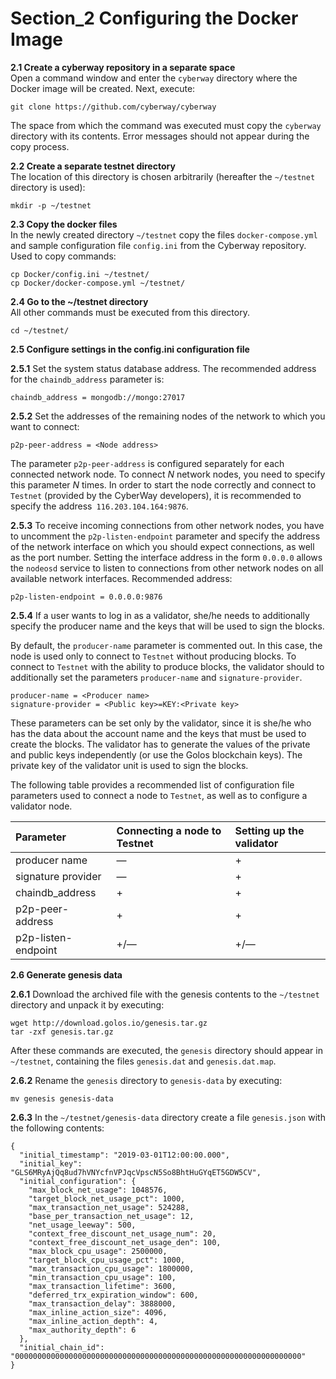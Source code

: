 
#  Section_2 Configuring the Docker Image

**2.1 Create a cyberway repository in a separate space**  
Open a command window and enter the `cyberway` directory where the Docker image will be created. Next, execute:
```
git clone https://github.com/cyberway/cyberway
```
The space from which the command was executed must copy the `cyberway` directory with its contents. Error messages should not appear during the copy process.  

**2.2 Create a separate testnet directory**  
The location of this directory is chosen arbitrarily (hereafter the `~/testnet` directory is used):
```
mkdir -p ~/testnet
```
**2.3 Copy the docker files**  
In the newly created directory `~/testnet` copy the files `docker-compose.yml` and sample configuration file `config.ini` from the Cyberway repository. Used to copy commands:
```
cp Docker/config.ini ~/testnet/
cp Docker/docker-compose.yml ~/testnet/
```
**2.4 Go to the ~/testnet directory**  
All other commands must be executed from this directory.
```
cd ~/testnet/
```
**2.5 Configure settings in the config.ini configuration file**    

**2.5.1** Set the system status database address. The recommended address for the `chaindb_address` parameter is:
```
chaindb_address = mongodb://mongo:27017
``` 
**2.5.2** Set the addresses of the remaining nodes of the network to which you want to connect:
```
p2p-peer-address = <Node address>
```
The parameter `p2p-peer-address` is configured separately for each connected network node. To connect *N* network nodes, you need to specify this parameter *N* times. In order to start the node correctly and connect to `Testnet` (provided by the CyberWay developers), it is recommended to specify the address` 116.203.104.164:9876`.  

**2.5.3** To receive incoming connections from other network nodes, you have to uncomment the `p2p-listen-endpoint` parameter and specify the address of the network interface on which you should expect connections, as well as the port number. Setting the interface address in the form `0.0.0.0` allows the `nodeosd` service to listen to connections from other network nodes on all available network interfaces. Recommended address:
```
p2p-listen-endpoint = 0.0.0.0:9876
```
**2.5.4** If a user wants to log in as a validator, she/he needs to additionally specify the producer name and the keys that will be used to sign the blocks.  

By default, the `producer-name` parameter is commented out. In this case, the node is used only to connect to `Testnet` without producing blocks. To connect to `Testnet` with the ability to produce blocks, the validator should to additionally set the parameters `producer-name` and `signature-provider`.
```
producer-name = <Producer name>
signature-provider = <Public key>=KEY:<Private key>
```
These parameters can be set only by the validator, since it is she/he who has the data about the account name and the keys that must be used to create the blocks. The validator has to generate the values ​​of the private and public keys independently (or use the Golos blockchain keys). The private key of the validator unit is used to sign the blocks.  

The following table provides a recommended list of configuration file parameters used to connect a node to `Testnet`, as well as to configure a validator node. 

Parameter | Connecting a node to Testnet | Setting up the validator  
:-----------|:-------|:-------  
producer name | — | +  
signature provider | — | +  
chaindb_address | + | +  
p2p-peer-address | + | +  
p2p-listen-endpoint | +/— | +/—  
  

**2.6 Generate genesis data**   

**2.6.1** Download the archived file with the genesis contents to the `~/testnet` directory and unpack it by executing:  
```
wget http://download.golos.io/genesis.tar.gz
tar -zxf genesis.tar.gz
```
After these commands are executed, the `genesis` directory should appear in `~/testnet`, containing the files `genesis.dat` and `genesis.dat.map`.  

**2.6.2** Rename the `genesis` directory to `genesis-data` by executing:
```
mv genesis genesis-data
```

**2.6.3** In the `~/testnet/genesis-data` directory create a file `genesis.json` with the following contents:
```
{
  "initial_timestamp": "2019-03-01T12:00:00.000",
  "initial_key": "GLS6MRyAjQq8ud7hVNYcfnVPJqcVpscN5So8BhtHuGYqET5GDW5CV",
  "initial_configuration": {
    "max_block_net_usage": 1048576,
    "target_block_net_usage_pct": 1000,
    "max_transaction_net_usage": 524288,
    "base_per_transaction_net_usage": 12,
    "net_usage_leeway": 500,
    "context_free_discount_net_usage_num": 20,
    "context_free_discount_net_usage_den": 100,
    "max_block_cpu_usage": 2500000,
    "target_block_cpu_usage_pct": 1000,
    "max_transaction_cpu_usage": 1800000,
    "min_transaction_cpu_usage": 100,
    "max_transaction_lifetime": 3600,
    "deferred_trx_expiration_window": 600,
    "max_transaction_delay": 3888000,
    "max_inline_action_size": 4096,
    "max_inline_action_depth": 4,
    "max_authority_depth": 6
  },
  "initial_chain_id": "0000000000000000000000000000000000000000000000000000000000000000"
}
```
